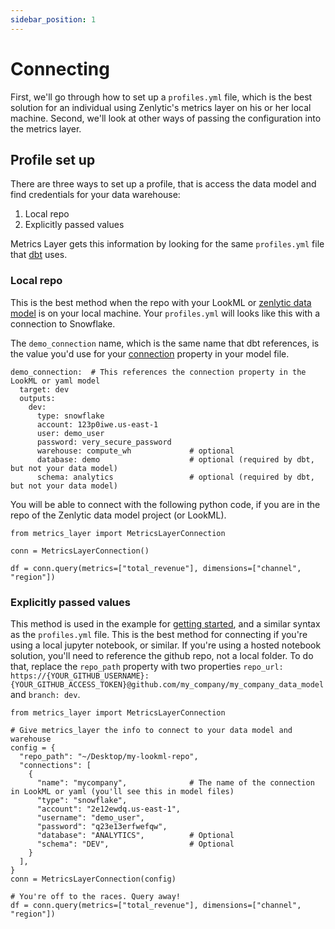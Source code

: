 ```yaml
---
sidebar_position: 1
---
```


# Connecting

First, we'll go through how to set up a `profiles.yml` file, which is the best solution for an individual using Zenlytic's metrics layer on his or her local machine. Second, we'll look at other ways of passing the configuration into the metrics layer.

## Profile set up

There are three ways to set up a profile, that is access the data model and find credentials for your data warehouse:

1. Local repo
2. Explicitly passed values

Metrics Layer gets this information by looking for the same `profiles.yml` file that [dbt](https://www.getdbt.com) uses.

### Local repo

This is the best method when the repo with your LookML or [zenlytic data model](../4_data_modeling/1_data_modeling.md) is on your local machine. Your `profiles.yml` will looks like this with a connection to Snowflake.

The `demo_connection` name, which is the same name that dbt references, is the value you'd use for your [connection](../4_data_modeling/2_model.md#properties) property in your model file.

```
demo_connection:  # This references the connection property in the LookML or yaml model
  target: dev
  outputs:
    dev:
      type: snowflake
      account: 123p0iwe.us-east-1
      user: demo_user
      password: very_secure_password
      warehouse: compute_wh             # optional
      database: demo                    # optional (required by dbt, but not your data model)
      schema: analytics                 # optional (required by dbt, but not your data model)

```

You will be able to connect with the following python code, if you are in the repo of the Zenlytic data model project (or LookML).

```
from metrics_layer import MetricsLayerConnection

conn = MetricsLayerConnection()

df = conn.query(metrics=["total_revenue"], dimensions=["channel", "region"])
```


### Explicitly passed values

This method is used in the example for [getting started](../getting_started.md), and a similar syntax as the `profiles.yml` file. This is the best method for connecting if you're using a local jupyter notebook, or similar. If you're using a hosted notebook solution, you'll need to reference the github repo, not a local folder. To do that, replace the `repo_path` property with two properties `repo_url: https://{YOUR_GITHUB_USERNAME}:{YOUR_GITHUB_ACCESS_TOKEN}@github.com/my_company/my_company_data_model` and `branch: dev`.

```
from metrics_layer import MetricsLayerConnection

# Give metrics_layer the info to connect to your data model and warehouse
config = {
  "repo_path": "~/Desktop/my-lookml-repo",
  "connections": [
    {
      "name": "mycompany",              # The name of the connection in LookML or yaml (you'll see this in model files)
      "type": "snowflake",
      "account": "2e12ewdq.us-east-1",
      "username": "demo_user",
      "password": "q23e13erfwefqw",
      "database": "ANALYTICS",          # Optional
      "schema": "DEV",                  # Optional
    }
  ],
}
conn = MetricsLayerConnection(config)

# You're off to the races. Query away!
df = conn.query(metrics=["total_revenue"], dimensions=["channel", "region"])
```

